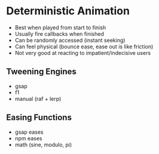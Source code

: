 #  Deterministic Animation

* Best when played from start to finish
* Usually fire callbacks when finished
* Can be randomly accessed (instant seeking)
* Can feel physical (bounce ease, ease out is like friction)
* Not very good at reacting to impatient/indecisive  users

## Tweening Engines
* gsap
* f1
* manual (raf + lerp)

## Easing Functions
* gsap eases
* npm eases
* math (sine, modulo, pi)
